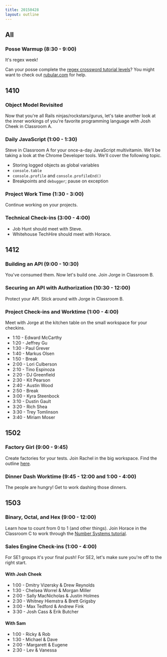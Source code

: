 ```yaml
---
title: 20150428
layout: outline
---
```


## All

### Posse Warmup (8:30 - 9:00)

It's regex week!

Can your posse complete the [regex crossword tutorial levels](http://regexcrossword.com/challenges/tutorial/puzzles/1)? You might want to check out [rubular.com](http://rubular.com/) for help.

## 1410

### Object Model Revisited

Now that you're all Rails ninjas/rockstars/gurus, let's take another look at the inner workings of you're favorite programming language with Josh Cheek in Classroom A.

### Daily JavaScript (1:00 - 1:30)

Steve in Classroom A for your once-a-day JavaScript multivitamin. We'll be taking a look at the Chrome Developer tools. We'll cover the following topic.

* Storing logged objects as global variables
* `console.table`
* `console.profile` and `console.profileEnd()`
* Breakpoints and `debugger`; pause on exception

### Project Work Time (1:30 - 3:00)

Continue working on your projects.

### Technical Check-ins (3:00 - 4:00)

* Job Hunt should meet with Steve.
* Whitehouse TechHire should meet with Horace.

## 1412

### Building an API (9:00 - 10:30)

You've consumed them. Now let's build one. Join Jorge in Classroom B.

### Securing an API with Authorization (10:30 - 12:00)

Protect your API. Stick around with Jorge in Classroom B.

### Project Check-ins and Worktime (1:00 - 4:00)

Meet with Jorge at the kitchen table on the small workspace for your checkins.

* 1:10 - Edward McCarthy
* 1:20 - Jeffrey Gu
* 1:30 - Paul Grever
* 1:40 - Markus Olsen
* 1:50 - Break
* 2:00 - Lori Culberson
* 2:10 - Tino Espinoza
* 2:20 - DJ Greenfield
* 2:30 - Kit Pearson
* 2:40 - Austin Wood
* 2:50 - Break
* 3:00 - Kyra Steenbock
* 3:10 - Dustin Gault
* 3:20 - Rich Shea
* 3:30 - Trey Tomlinson
* 3:40 - Miriam Moser

## 1502

### Factory Girl (9:00 - 9:45)

Create factories for your tests. Join Rachel in the big workspace. Find the outline [here](https://github.com/turingschool/lesson_plans/blob/master/ruby_02-web_applications_with_ruby/factory_girl.markdown).

### Dinner Dash Worktime (9:45 - 12:00 and 1:00 - 4:00)

The people are hungry! Get to work dashing those dinners.

## 1503

### Binary, Octal, and Hex (9:00 - 12:00)

Learn how to count from 0 to 1 (and other things). Join Horace in the Classroom C to work through
the [Number Systems tutorial](http://tutorials.jumpstartlab.com/academy/workshops/number_systems.html).

### Sales Engine Check-ins (1:00 - 4:00)

For SE1 groups it's your final push! For SE2, let's make sure you're off to the right start.

#### With Josh Cheek

* 1:00 - Dmitry Vizersky & Drew Reynolds
* 1:30 - Chelsea Worrel & Morgan Miller
* 2:00 - Sally MacNicholas & Justin Holmes
* 2:30 - Whitney Hiemstra & Brett Grigsby
* 3:00 - Max Tedford & Andrew Fink
* 3:30 - Josh Cass & Erik Butcher

#### With Sam

* 1:00 - Ricky & Rob
* 1:30 - Michael & Dave
* 2:00 - Margarett & Eugene
* 2:30 - Lev & Vanessa
